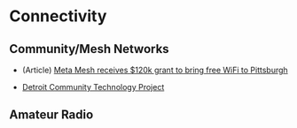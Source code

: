 # Connectivity

## Community/Mesh Networks

- (Article) [Meta Mesh receives $120k grant to bring free WiFi to Pittsburgh
](https://nextpittsburgh.com/latest-news/meta-mesh-receives-120k-grant-to-bring-free-wifi-to-pittsburgh/)

- [Detroit Community Technology Project](https://detroitcommunitytech.org)

## Amateur Radio